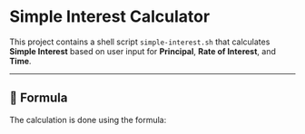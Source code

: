# Simple Interest Calculator

This project contains a shell script `simple-interest.sh` that calculates **Simple Interest** based on user input for **Principal**, **Rate of Interest**, and **Time**.

---

## 📖 Formula
The calculation is done using the formula:

